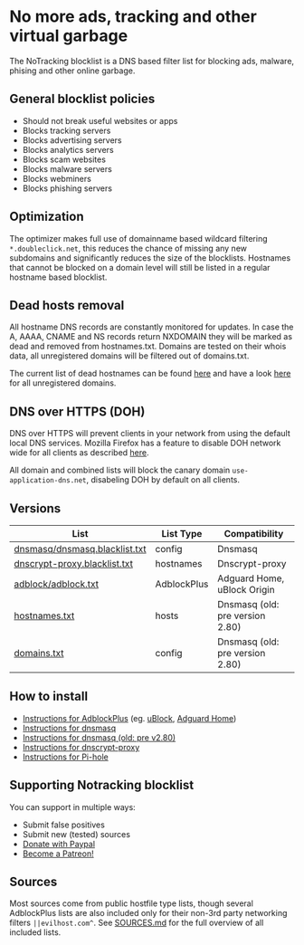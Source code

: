 # No more ads, tracking and other virtual garbage
The NoTracking blocklist is a DNS based filter list for blocking ads, malware, phising and other online garbage.

## General blocklist policies
 - Should not break useful websites or apps
 - Blocks tracking servers
 - Blocks advertising servers
 - Blocks analytics servers
 - Blocks scam websites
 - Blocks malware servers
 - Blocks webminers
 - Blocks phishing servers
 
## Optimization
The optimizer makes full use of domainname based wildcard filtering `*.doubleclick.net`, this reduces the chance of missing any new subdomains and significantly reduces the size of the blocklists. Hostnames that cannot be blocked on a domain level will still be listed in a regular hostname based blocklist.

## Dead hosts removal
All hostname DNS records are constantly monitored for updates. In case the A, AAAA, CNAME and NS records return NXDOMAIN they will be marked as dead and removed from hostnames.txt. Domains are tested on their whois data, all unregistered domains will be filtered out of domains.txt.

The current list of dead hostnames can be found [here](https://github.com/notracking/hosts-blocklists-scripts/blob/master/hostnames.dead.txt) and have a look [here](https://github.com/notracking/hosts-blocklists-scripts/blob/master/domains.dead.txt) for all unregistered domains.

## DNS over HTTPS (DOH)
DNS over HTTPS will prevent clients in your network from using the default local DNS services. Mozilla Firefox has a feature to disable DOH network wide for all clients as described [here](https://support.mozilla.org/en-US/kb/configuring-networks-disable-dns-over-https).

All domain and combined lists will block the canary domain `use-application-dns.net`, disabeling DOH by default on all clients.

## Versions
| List | List Type | Compatibility |
| ------------- | ------------- | ------------- |
| [dnsmasq/dnsmasq.blacklist.txt](https://github.com/notracking/hosts-blocklists/raw/master/dnsmasq/dnsmasq.blacklist.txt) | config | Dnsmasq |
| [dnscrypt-proxy.blacklist.txt](https://github.com/notracking/hosts-blocklists/raw/master/dnscrypt-proxy/dnscrypt-proxy.blacklist.txt)| hostnames | Dnscrypt-proxy |
| [adblock/adblock.txt](https://github.com/notracking/hosts-blocklists/raw/master/adblock/adblock.txt)| AdblockPlus | Adguard Home, uBlock Origin |
| [hostnames.txt](https://github.com/notracking/hosts-blocklists/raw/master/hostnames.txt) | hosts | Dnsmasq (old: pre version 2.80) |
| [domains.txt](https://github.com/notracking/hosts-blocklists/raw/master/domains.txt) | config | Dnsmasq (old: pre version 2.80) |

## How to install
 - [Instructions for AdblockPlus](https://github.com/notracking/hosts-blocklists/wiki/Install-AdblockPlus) (eg. [uBlock](https://github.com/gorhill/uBlock), [Adguard Home](https://github.com/AdguardTeam/AdGuardHome/))
 - [Instructions for dnsmasq](https://github.com/notracking/hosts-blocklists/wiki/Install-dnsmasq)
 - [Instructions for dnsmasq (old: pre v2.80)](https://github.com/notracking/hosts-blocklists/wiki/Install-dnsmasq-(old:-pre-v2.80))
 - [Instructions for dnscrypt-proxy](https://github.com/notracking/hosts-blocklists/wiki/Install-dnscrypt-proxy)
 - [Instructions for Pi-hole](https://github.com/notracking/hosts-blocklists/wiki/Install-pi-hole)

## Supporting Notracking blocklist
You can support in multiple ways:
 - Submit false positives
 - Submit new (tested) sources
 - [Donate with Paypal](https://www.paypal.com/cgi-bin/webscr?cmd=_s-xclick&hosted_button_id=VPTVYWY3B7XWG&source=url)
 - [Become a Patreon!](https://www.patreon.com/notracking)

## Sources
Most sources come from public hostfile type lists, though several AdblockPlus lists are also included only for their non-3rd party networking filters `||evilhost.com^`. See [SOURCES.md](SOURCES.md) for the full overview of all included lists.

